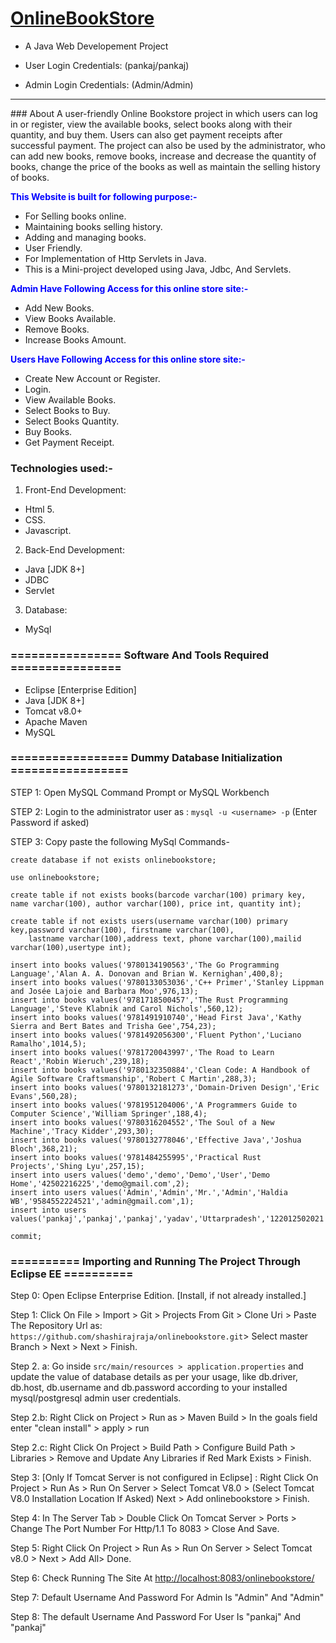 # <a href="https://youtu.be/mLFPodZO8Iw" target="_blank"> OnlineBookStore </a> 
- A Java Web Developement Project

- User Login Credentials: (pankaj/pankaj)
- Admin Login Credentials: (Admin/Admin)

<hr>
### About
A user-friendly Online Bookstore project in which users can log in or register, view the available books, select books along with their quantity, and buy them. Users can also get payment receipts after successful payment. The project can also be used by the administrator, who can add new books, remove books, increase and decrease the quantity of books, change the price of the books as well as maintain the selling history of books.


<span style="color:blue">**This Website is built for following purpose:-**</span>
- For Selling books online.
- Maintaining books selling history.
- Adding and managing books.
- User Friendly.
- For Implementation of Http Servlets in Java.
- This is a Mini-project developed using Java, Jdbc, And Servlets.

<span style="color:blue">**Admin Have Following Access for this online store site:-**</span>
- Add New Books.
- View Books Available.
- Remove Books.
- Increase Books Amount.

<span style="color:blue">**Users Have Following Access for this online store site:-**</span>
- Create New Account or Register.
- Login.
- View Available Books.
- Select Books to Buy.
- Select Books Quantity.
- Buy Books.
- Get Payment Receipt.

### Technologies used:-
1. Front-End Development:
- Html 5.
- CSS.
- Javascript.

2. Back-End Development:
- Java [JDK 8+]
- JDBC
- Servlet

3. Database:
- MySql

### ================ Software And Tools Required ================
- Eclipse [Enterprise Edition]
- Java [JDK 8+]
- Tomcat v8.0+
- Apache Maven
- MySQL

### ================= Dummy Database Initialization =================

STEP 1: Open MySQL Command Prompt or MySQL Workbench

STEP 2: Login to the administrator user as : ```mysql -u <username> -p``` (Enter Password if asked)

STEP 3: Copy paste the following MySql Commands-
```MySQL
create database if not exists onlinebookstore;

use onlinebookstore;

create table if not exists books(barcode varchar(100) primary key, name varchar(100), author varchar(100), price int, quantity int);

create table if not exists users(username varchar(100) primary key,password varchar(100), firstname varchar(100),
    lastname varchar(100),address text, phone varchar(100),mailid varchar(100),usertype int);

insert into books values('9780134190563','The Go Programming Language','Alan A. A. Donovan and Brian W. Kernighan',400,8);
insert into books values('9780133053036','C++ Primer','Stanley Lippman and Josée Lajoie and Barbara Moo',976,13);
insert into books values('9781718500457','The Rust Programming Language','Steve Klabnik and Carol Nichols',560,12);
insert into books values('9781491910740','Head First Java','Kathy Sierra and Bert Bates and Trisha Gee',754,23);
insert into books values('9781492056300','Fluent Python','Luciano Ramalho',1014,5);
insert into books values('9781720043997','The Road to Learn React','Robin Wieruch',239,18);
insert into books values('9780132350884','Clean Code: A Handbook of Agile Software Craftsmanship','Robert C Martin',288,3);
insert into books values('9780132181273','Domain-Driven Design','Eric Evans',560,28);
insert into books values('9781951204006','A Programmers Guide to Computer Science','William Springer',188,4);
insert into books values('9780316204552','The Soul of a New Machine','Tracy Kidder',293,30);
insert into books values('9780132778046','Effective Java','Joshua Bloch',368,21);
insert into books values('9781484255995','Practical Rust Projects','Shing Lyu',257,15);
insert into users values('demo','demo','Demo','User','Demo Home','42502216225','demo@gmail.com',2);
insert into users values('Admin','Admin','Mr.','Admin','Haldia WB','9584552224521','admin@gmail.com',1);
insert into users values('pankaj','pankaj','pankaj','yadav','Uttarpradesh','122012502021','pankajyadav.kv@gmail.com',2);

commit;

```

### ========== Importing and Running The Project Through Eclipse EE ==========

Step 0: Open Eclipse Enterprise Edition. [Install, if not already installed.]

Step 1: Click On File > Import > Git > Projects From Git > Clone Uri > Paste The Repository Url as: ```https://github.com/shashirajraja/onlinebookstore.git```> Select master Branch > Next > Next > Finish.

Step 2. a: Go inside ```src/main/resources > application.properties``` and update the value of database details as per your usage, like db.driver, db.host, db.username and db.password according to your installed mysql/postgresql admin user credentials.

Step 2.b: Right Click on Project > Run as > Maven Build > In the goals field enter "clean install" > apply > run

Step 2.c: Right Click On Project > Build Path > Configure Build Path > Libraries > Remove and Update Any Libraries if Red Mark Exists > Finish.

Step 3: [Only If Tomcat Server is not configured in Eclipse] : Right Click On Project > Run As > Run On Server > Select Tomcat V8.0 > (Select Tomcat V8.0 Installation Location If Asked) Next > Add onlinebookstore > Finish.

Step 4: In The Server Tab > Double Click On Tomcat Server > Ports > Change The Port Number For Http/1.1 To 8083 > Close And Save.

Step 5: Right Click On Project > Run As > Run On Server > Select Tomcat v8.0 > Next > Add All> Done.

Step 6: Check Running The Site At  <a href="http://localhost:8083/onlinebookstore/">http://localhost:8083/onlinebookstore/</a>

Step 7: Default Username And Password For Admin Is "Admin" And "Admin"

Step 8: The default Username And Password For User Is "pankaj" And "pankaj"

